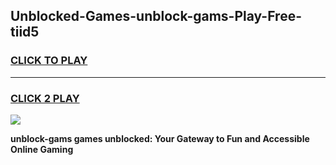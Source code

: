 
## Unblocked-Games-unblock-gams-Play-Free-tiid5
<h3>
<a href="https://premium76.site?title=unblock-gams&ref=23A">CLICK TO PLAY</a></h3>
<hr>

<h3>
<a href="https://premium76.site?title=unblock-gams&ref=23A">CLICK 2 PLAY</a>
  
</h3>

<a href="https://premium76.site?title=unblock-gams&ref=23A"><img src="https://clearcache.store/games.png"></a>


**unblock-gams games unblocked: Your Gateway to Fun and Accessible Online Gaming**
